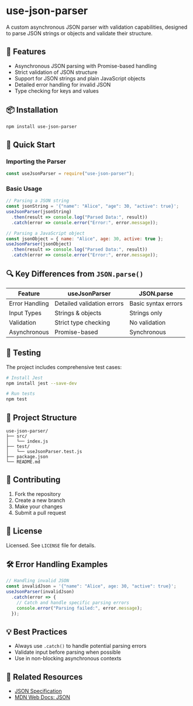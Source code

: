 # use-json-parser

A custom asynchronous JSON parser with validation capabilities, designed to parse JSON strings or objects and validate their structure.

## 🌟 Features

- Asynchronous JSON parsing with Promise-based handling
- Strict validation of JSON structure
- Support for JSON strings and plain JavaScript objects
- Detailed error handling for invalid JSON
- Type checking for keys and values

## 📦 Installation

```bash
npm install use-json-parser
```

## 🚀 Quick Start

### Importing the Parser

```javascript
const useJsonParser = require("use-json-parser");
```

### Basic Usage

```javascript
// Parsing a JSON string
const jsonString = '{"name": "Alice", "age": 30, "active": true}';
useJsonParser(jsonString)
  .then(result => console.log("Parsed Data:", result))
  .catch(error => console.error("Error:", error.message));

// Parsing a JavaScript object
const jsonObject = { name: "Alice", age: 30, active: true };
useJsonParser(jsonObject)
  .then(result => console.log("Parsed Data:", result))
  .catch(error => console.error("Error:", error.message));
```

## 🔍 Key Differences from `JSON.parse()`

| Feature | useJsonParser | JSON.parse |
|---------|---------------|------------|
| Error Handling | Detailed validation errors | Basic syntax errors |
| Input Types | Strings & objects | Strings only |
| Validation | Strict type checking | No validation |
| Asynchronous | Promise-based | Synchronous |

## 🧪 Testing

The project includes comprehensive test cases:

```bash
# Install Jest
npm install jest --save-dev

# Run tests
npm test
```

## 📂 Project Structure

```
use-json-parser/
├── src/
│   └── index.js
├── test/
│   └── useJsonParser.test.js
├── package.json
└── README.md
```

## 🤝 Contributing

1. Fork the repository
2. Create a new branch
3. Make your changes
4. Submit a pull request

## 📄 License

 Licensed. See `LICENSE` file for details.

## 🛠️ Error Handling Examples

```javascript
// Handling invalid JSON
const invalidJson = '{"name": "Alice", age: 30, "active": true}';
useJsonParser(invalidJson)
  .catch(error => {
    // Catch and handle specific parsing errors
    console.error("Parsing failed:", error.message);
  });
```

## 💡 Best Practices

- Always use `.catch()` to handle potential parsing errors
- Validate input before parsing when possible
- Use in non-blocking asynchronous contexts

## 🔗 Related Resources

- [JSON Specification](https://www.json.org/)
- [MDN Web Docs: JSON](https://developer.mozilla.org/en-US/docs/Web/JavaScript/Reference/Global_Objects/JSON)
